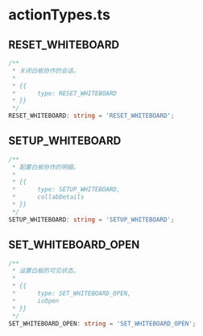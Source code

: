 # actionTypes.ts

## RESET_WHITEBOARD

```ts
/**
 * 关闭白板协作的会话。
 * 
 * {{
 *      type: RESET_WHITEBOARD
 * }}
 */
RESET_WHITEBOARD: string = 'RESET_WHITEBOARD';
```

## SETUP_WHITEBOARD

```ts
/**
 * 配置白板协作的明细。
 * 
 * {{
 *      type: SETUP_WHITEBOARD,
 *      collabDetails
 * }}
 */
SETUP_WHITEBOARD: string = 'SETUP_WHITEBOARD';
```

## SET_WHITEBOARD_OPEN

```ts
/**
 * 设置白板的可见状态。
 * 
 * {{
 *      type: SET_WHITEBOARD_OPEN,
 *      isOpen
 * }}
 */
SET_WHITEBOARD_OPEN: string = 'SET_WHITEBOARD_OPEN';
```